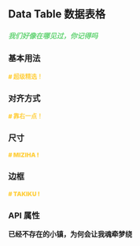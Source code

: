 ## Data Table 数据表格

<h5 style="color: #66d476">我们好像在哪见过，你记得吗</h5>

<script setup>
    import BasicDemo from '../demo/basic_demo.vue'
    import SizeDemo from '../demo/size_demo.vue'
    import AlignDemo from '../demo/align_demo.vue'
    import BorderDemo from '../demo/border_demo.vue'
    import Preview from '../../../src/components/preview.vue'
</script>

### 基本用法

<p style="color: #ffcf3f; font-size: 12px; font-weight: 900;"># 超级精选！</p>
<BasicDemo />
<Preview comp="data_table" demo="basic_demo" />

### 对齐方式

<p style="color: #ffcf3f; font-size: 12px; font-weight: 900;"># 靠右一点！</p>
<AlignDemo />
<Preview comp="data_table" demo="align_demo" />

### 尺寸

<p style="color: #ffcf3f; font-size: 12px; font-weight: 900;"># MIZIHA !</p>
<SizeDemo />
<Preview comp="data_table" demo="size_demo" />

### 边框

<p style="color: #ffcf3f; font-size: 12px; font-weight: 900;"># TAKIKU !</p>
<BorderDemo />
<Preview comp="data_table" demo="border_demo" />

<!-- API表格 -->

### API 属性

<p style="color: var(--color-success); font-size: 14px; font-weight: 900;">已经不存在的小镇，为何会让我魂牵梦绕</p>
<script setup>
    import ApiTable from '../../../src/components/api_table.vue'
    const data = {
        columns: [
            {
                title: '名称'
            },
            {
                title: '类型'
            },
            {
                title: '默认值'
            },
            {
                title: '说明'
            }
        ],
        item: [
            {
                name: 'data',
                type: 'Array',
                default: '[]',
                explain: '数据'
            },
            {
                name: 'bordered',
                type: 'Boolean',
                default: 'false | true',
                explain: '是否开启边框'
            },
			{
				name: 'show-header',
				 type: 'Boolean',
                default: 'false | true',
                explain: '是否开启标头'
			},
			{
				name: 'table-height',
				type: 'String',
				default: 'auto',
				explain: '高度'
			},
			{
				name: 'width',
				type: 'String',
				default: '100%',
				explain: '宽度'
			},
			{
				name: 'align',
				type: 'String',
				default: 'left',
				explain: '对齐方式'
			},
			{
				name: 'show-pagination',
				type: 'Boolean',
				default: 'false | true',
				explain: '是否开启分页控制'
			},
			{
				name: 'default-pageSize',
				type: 'Boolean',
				default: 'false | true',
				explain: '是否开启总条数'
			},
			{
                name: 'pagination-align',
				type: 'String',
				default: 'flex-start | center | flex-end',
				explain: '对齐方式'
			},
			{
                name: 'on-change',
				type: 'Function',
				default: '() => {}',
				explain: '改变函数'
			}
        ]
  }
</script>
<ApiTable :data="data" />
